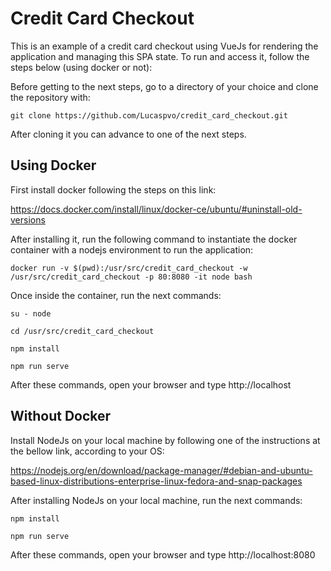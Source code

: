 # Credit Card Checkout

This is an example of a credit card checkout using VueJs for rendering the application and managing this SPA state.
To run and access it, follow the steps below (using docker or not):

Before getting to the next steps, go to a directory of your choice and clone the repository with:

`git clone https://github.com/Lucaspvo/credit_card_checkout.git`

After cloning it you can advance to one of the next steps.

## Using Docker

First install docker following the steps on this link:

https://docs.docker.com/install/linux/docker-ce/ubuntu/#uninstall-old-versions

After installing it, run the following command to instantiate the docker container with a nodejs environment to run the application:

`docker run -v $(pwd):/usr/src/credit_card_checkout -w /usr/src/credit_card_checkout -p 80:8080 -it node bash`

Once inside the container, run the next commands:

`su - node`

`cd /usr/src/credit_card_checkout`

`npm install`

`npm run serve`

After these commands, open your browser and type http://localhost

## Without Docker

Install NodeJs on your local machine by following one of the instructions at the bellow link, according to your OS:

https://nodejs.org/en/download/package-manager/#debian-and-ubuntu-based-linux-distributions-enterprise-linux-fedora-and-snap-packages

After installing NodeJs on your local machine, run the next commands:

`npm install`

`npm run serve`

After these commands, open your browser and type http://localhost:8080
